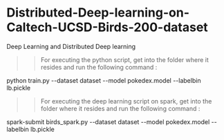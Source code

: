 # Distributed-Deep-learning-on-Caltech-UCSD-Birds-200-dataset
Deep Learning and Distributed Deep learning

>> For executing the python script, get into the folder where it resides and run the following command :

python train.py --dataset dataset --model pokedex.model --labelbin lb.pickle

>> For executing the deep learning script on spark, get into the folder where it resides and run the following command :

 spark-submit birds_spark.py --dataset dataset --model pokedex.model --labelbin lb.pickle


